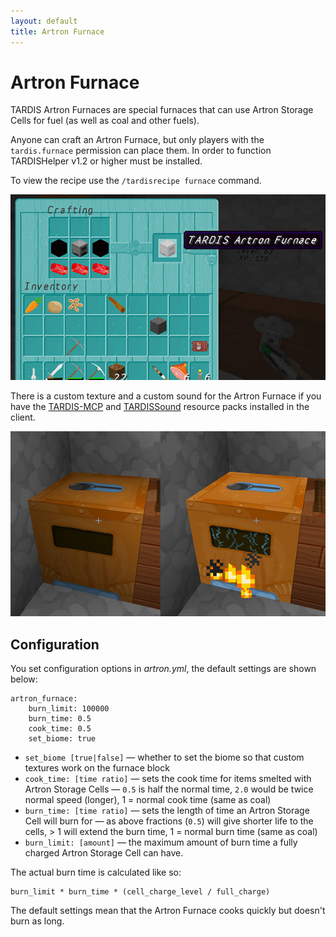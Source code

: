 ```yaml
---
layout: default
title: Artron Furnace
---
```


# Artron Furnace

TARDIS Artron Furnaces are special furnaces that can use Artron Storage Cells for fuel (as well as coal and other fuels).

Anyone can craft an Artron Furnace, but only players with the `tardis.furnace` permission can place them. In order to function TARDISHelper v1.2 or higher must be installed.

To view the recipe use the `/tardisrecipe furnace` command.

![Artron Furnace recipe](images/docs/artronfurnace.jpg)

There is a custom texture and a custom sound for the Artron Furnace if you have the [TARDIS-MCP](https://github.com/eccentricdevotion/TARDIS-MCP) and [TARDISSound](https://github.com/eccentricdevotion/TARDIS-SoundResourcePack) resource packs installed in the client.

![Artron Furnace textures](images/docs/artron_furnace.jpg)

## Configuration

You set configuration options in _artron.yml_, the default settings are shown below:

    artron_furnace:
        burn_limit: 100000
        burn_time: 0.5
        cook_time: 0.5
        set_biome: true

- `set_biome [true|false]` — whether to set the biome so that custom textures work on the furnace block
- `cook_time: [time ratio]` — sets the cook time for items smelted with Artron Storage Cells — `0.5` is half the normal time, `2.0` would be twice normal speed (longer), 1 = normal cook time (same as coal) 
- `burn_time: [time ratio]` — sets the length of time an Artron Storage Cell will burn for — as above fractions (`0.5`) will give shorter life to the cells, \> 1 will extend the burn time, 1 = normal burn time (same as coal)
- `burn_limit: [amount]` — the maximum amount of burn time a fully charged Artron Storage Cell can have.

The actual burn time is calculated like so:

    burn_limit * burn_time * (cell_charge_level / full_charge)

The default settings mean that the Artron Furnace cooks quickly but doesn't burn as long.

